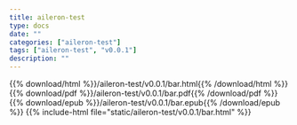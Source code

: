 ```yaml
---
title: aileron-test
type: docs
date: ""
categories: ["aileron-test"]
tags: ["aileron-test", "v0.0.1"]
description: ""
---
```


{{% download/html %}}/aileron-test/v0.0.1/bar.html{{% /download/html %}}
{{% download/pdf %}}/aileron-test/v0.0.1/bar.pdf{{% /download/pdf %}}
{{% download/epub %}}/aileron-test/v0.0.1/bar.epub{{% /download/epub %}}
{{% include-html file="static/aileron-test/v0.0.1/bar.html" %}}
